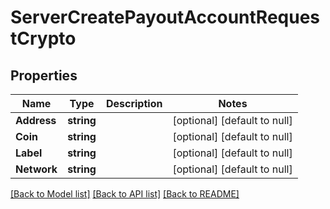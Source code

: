 # ServerCreatePayoutAccountRequestCrypto

## Properties
Name | Type | Description | Notes
------------ | ------------- | ------------- | -------------
**Address** | **string** |  | [optional] [default to null]
**Coin** | **string** |  | [optional] [default to null]
**Label** | **string** |  | [optional] [default to null]
**Network** | **string** |  | [optional] [default to null]

[[Back to Model list]](../README.md#documentation-for-models) [[Back to API list]](../README.md#documentation-for-api-endpoints) [[Back to README]](../README.md)

